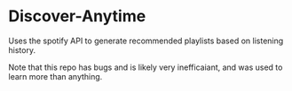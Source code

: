 # Discover-Anytime

Uses the spotify API to generate recommended playlists based on listening history.

Note that this repo has bugs and is likely very inefficaiant, and was used to learn more than anything.

